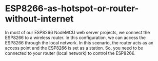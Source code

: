 # ESP8266-as-hotspot-or-router-without-internet
In most of our ESP8266 NodeMCU web server projects, we connect the ESP8266 to a wireless router. In this configuration, we can access the ESP8266 through the local network.  In this scenario, the router acts as an access point and the ESP8266 is set as a station. So, you need to be connected to your router (local network) to control the ESP8266.
